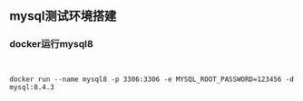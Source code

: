 ## mysql测试环境搭建

### docker运行mysql8

```shell


docker run --name mysql8 -p 3306:3306 -e MYSQL_ROOT_PASSWORD=123456 -d mysql:8.4.3

```
